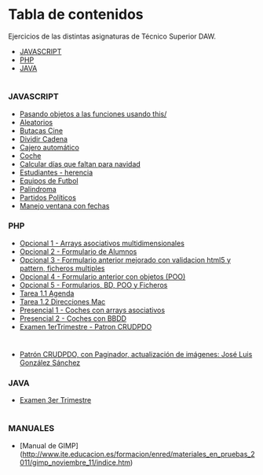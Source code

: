 # Tabla de contenidos
Ejercicios de las distintas asignaturas de Técnico Superior DAW.
* [JAVASCRIPT](#JAVASCRIPT)
* [PHP](#PHP)
* [JAVA](#JAVA)
#

### JAVASCRIPT
* [Pasando objetos a las funciones usando this/](https://github.com/erabasco/javascript/blob/master/Pasando%20objetos%20a%20las%20funciones%20usando%20this/README.md)
* [Aleatorios](https://github.com/erabasco/javascript/tree/master/aleatorios)
* [Butacas Cine](https://github.com/erabasco/javascript/tree/master/butacas)
* [Dividir Cadena](https://github.com/erabasco/javascript/tree/master/cadena_mitad)
* [Cajero automático](https://github.com/erabasco/javascript/tree/master/cajero)
* [Coche](https://github.com/erabasco/javascript/tree/master/coches)
* [Calcular días que faltan para navidad](https://github.com/erabasco/javascript/tree/master/dias_navidad)
* [Estudiantes - herencia](https://github.com/erabasco/javascript/tree/master/estudiantes_herencia_classes)
* [Equipos de Futbol](https://github.com/erabasco/javascript/tree/master/examen_equipos_futbol)
* [Palindroma](https://github.com/erabasco/javascript/tree/master/palindroma)
* [Partidos Políticos](https://github.com/erabasco/javascript/tree/master/partidos_politicos)
* [Manejo ventana con fechas](https://github.com/erabasco/javascript/tree/master/ventana_fechas)


### PHP
* [Opcional 1 - Arrays asociativos multidimensionales](https://github.com/erabasco/php/tree/master/Opcional%201%20-%20Arrays%20asociativos%20multidimensionales)
* [Opcional 2 - Formulario de Alumnos](https://github.com/erabasco/php/tree/maste/Opcional%202%20-%20Formulario%20de%20Alumnos)
* [Opcional 3 - Formulario anterior mejorado con validacion html5 y pattern, ficheros multiples](https://github.com/erabasco/php/tree/master/Opcional%203%20-%20Formulario%20anterior%20mejorado%20con%20validacion%20html5%20y%20pattern%2C%20ficheros%20multiples)
* [Opcional 4 - Formulario anterior con objetos (POO)](https://github.com/erabasco/php/tree/master/Opcional%204%20-%20Formulario%20anterior%20con%20objetos%20(POO))
* [Opcional 5 - Formularios, BD, POO y Ficheros](https://github.com/erabasco/php/tree/master/Opcional%2005%20-%20Formularios%2C%20BD%2C%20POO%20y%20Ficheros)
* [Tarea 1.1 Agenda](https://github.com/erabasco/php/tree/master/Tarea_1_2)
* [Tarea 1.2 Direcciones Mac](https://github.com/erabasco/php/tree/master/Tareas_1_3)
* [Presencial 1 - Coches con arrays asociativos](https://github.com/erabasco/php/tree/master/Presencial%201%20-%20Coches%20con%20arrays%20asociativos)
* [Presencial 2 - Coches con BBDD](https://github.com/erabasco/php/tree/master/Presencial%202%20-%20Coches%20con%20BBDD)
* [Examen 1erTrimestre - Patron CRUDPDO](https://github.com/erabasco/php/tree/master/Examen%201erTrimestre%20-%20Patron%20CRUDPDO)
#
* [Patrón CRUDPDO, con Paginador, actualización de imágenes: José Luis González Sánchez](https://github.com/erabasco/php/tree/master/Model%20crudpdo%20Jose%20Luis)

### JAVA
* [Examen 3er Trimestre](https://github.com/erabasco/java/tree/master/Examen)

#
### MANUALES
* [Manual de GIMP] (http://www.ite.educacion.es/formacion/enred/materiales_en_pruebas_2011/gimp_noviembre_11/indice.htm)
